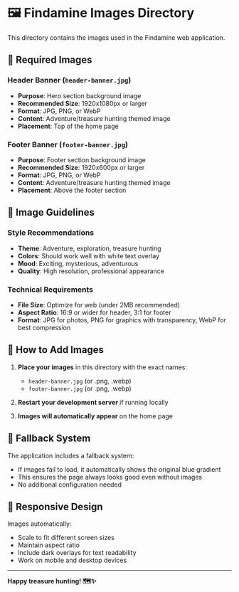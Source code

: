 # 🖼️ Findamine Images Directory

This directory contains the images used in the Findamine web application.

## 📁 Required Images

### **Header Banner** (`header-banner.jpg`)
- **Purpose**: Hero section background image
- **Recommended Size**: 1920x1080px or larger
- **Format**: JPG, PNG, or WebP
- **Content**: Adventure/treasure hunting themed image
- **Placement**: Top of the home page

### **Footer Banner** (`footer-banner.jpg`)
- **Purpose**: Footer section background image
- **Recommended Size**: 1920x600px or larger
- **Format**: JPG, PNG, or WebP
- **Content**: Adventure/treasure hunting themed image
- **Placement**: Above the footer section

## 🎨 Image Guidelines

### **Style Recommendations**
- **Theme**: Adventure, exploration, treasure hunting
- **Colors**: Should work well with white text overlay
- **Mood**: Exciting, mysterious, adventurous
- **Quality**: High resolution, professional appearance

### **Technical Requirements**
- **File Size**: Optimize for web (under 2MB recommended)
- **Aspect Ratio**: 16:9 or wider for header, 3:1 for footer
- **Format**: JPG for photos, PNG for graphics with transparency, WebP for best compression

## 🔧 How to Add Images

1. **Place your images** in this directory with the exact names:
   - `header-banner.jpg` (or .png, .webp)
   - `footer-banner.jpg` (or .png, .webp)

2. **Restart your development server** if running locally

3. **Images will automatically appear** on the home page

## 🚀 Fallback System

The application includes a fallback system:
- If images fail to load, it automatically shows the original blue gradient
- This ensures the page always looks good even without images
- No additional configuration needed

## 📱 Responsive Design

Images automatically:
- Scale to fit different screen sizes
- Maintain aspect ratio
- Include dark overlays for text readability
- Work on mobile and desktop devices

---

**Happy treasure hunting! 🗺️✨**
